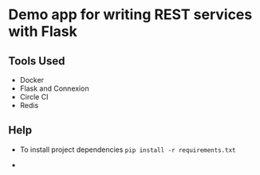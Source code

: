 # Demo app for writing REST services with Flask

## Tools Used
* Docker
* Flask and Connexion
* Circle CI
* Redis

## Help
* To install project dependencies
`pip install -r requirements.txt`

* 